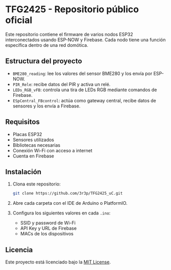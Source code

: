 # TFG2425 - Repositorio público oficial

Este repositorio contiene el firmware de varios nodos ESP32 interconectados usando ESP-NOW y Firebase. Cada nodo tiene una función específica dentro de una red domótica.

## Estructura del proyecto

- `BME280_reading`: lee los valores del sensor BME280 y los envía por ESP-NOW.
- `PIR_Rele`: recibe datos del PIR y activa un relé.
- `LEDs_RGB_vFB`: controla una tira de LEDs RGB mediante comandos de Firebase.
- `ESpCentral_FBcontrol`: actúa como gateway central, recibe datos de sensores y los envía a Firebase.

## Requisitos

- Placas ESP32
- Sensores utilizados
- Bibliotecas necesarias
- Conexión Wi-Fi con acceso a internet
- Cuenta en Firebase

## Instalación

1. Clona este repositorio:
   ```bash
   git clone https://github.com/3r3p/TFG2425_uC.git
   ```

2. Abre cada carpeta con el IDE de Arduino o PlatformIO.

3. Configura los siguientes valores en cada `.ino`:
   - SSID y password de Wi-Fi
   - API Key y URL de Firebase
   - MACs de los dispositivos

## Licencia

Este proyecto está licenciado bajo la [MIT License](LICENSE).
